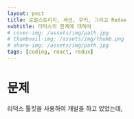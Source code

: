 ```yaml
---
layout: post
title: 로컬스토리지, 세션, 쿠키, 그리고 Redux
subtitle: 리덕스의 한계에 대하여
# cover-img: /assets/img/path.jpg
# thumbnail-img: /assets/img/thumb.png
# share-img: /assets/img/path.jpg
tags: [coding, react, redux]
---
```


# 문제

리덕스 툴킷을 사용하여 개발을 하고 있었는데,
